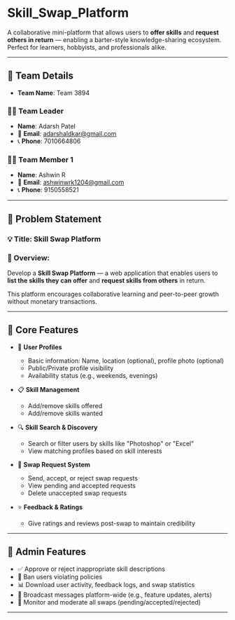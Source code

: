# Skill_Swap_Platform

A collaborative mini-platform that allows users to **offer skills** and **request others in return** — enabling a barter-style knowledge-sharing ecosystem. Perfect for learners, hobbyists, and professionals alike.

---

## 👥 Team Details

- **Team Name**: Team 3894

### 👨‍💼 Team Leader  
- **Name**: Adarsh Patel  
- 📧 **Email**: adarshaldkar@gmail.com  
- 📞 **Phone**: 7010664806

### 👨‍💻 Team Member 1  
- **Name**: Ashwin R  
- 📧 **Email**: ashwinwrk1204@gmail.com  
- 📞 **Phone**: 9150558521

---

## 🧩 Problem Statement

### 💡 Title: Skill Swap Platform

### 📄 Overview:
Develop a **Skill Swap Platform** — a web application that enables users to **list the skills they can offer** and **request skills from others** in return.

This platform encourages collaborative learning and peer-to-peer growth without monetary transactions.

---

## 🌟 Core Features

- 👤 **User Profiles**  
  - Basic information: Name, location (optional), profile photo (optional)  
  - Public/Private profile visibility  
  - Availability status (e.g., weekends, evenings)

- 📋 **Skill Management**  
  - Add/remove skills offered  
  - Add/remove skills wanted

- 🔍 **Skill Search & Discovery**  
  - Search or filter users by skills like "Photoshop" or "Excel"  
  - View matching profiles based on skill interests

- 🔄 **Swap Request System**  
  - Send, accept, or reject swap requests  
  - View pending and accepted requests  
  - Delete unaccepted swap requests

- ⭐ **Feedback & Ratings**  
  - Give ratings and reviews post-swap to maintain credibility

---

## 🔐 Admin Features

- ✅ Approve or reject inappropriate skill descriptions  
- 🚫 Ban users violating policies  
- 📊 Download user activity, feedback logs, and swap statistics  
- 📢 Broadcast messages platform-wide (e.g., feature updates, alerts)  
- 👀 Monitor and moderate all swaps (pending/accepted/rejected)

---
